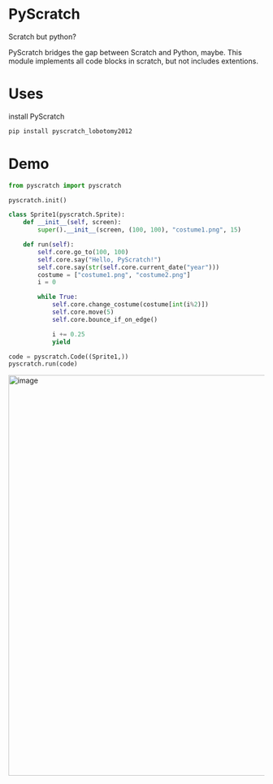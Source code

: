 # PyScratch
Scratch but python?

PyScratch bridges the gap between Scratch and Python, maybe. This module implements all code blocks in scratch, but not includes extentions.

# Uses
install PyScratch
```cmd
pip install pyscratch_lobotomy2012
```

# Demo
```python
from pyscratch import pyscratch

pyscratch.init()

class Sprite1(pyscratch.Sprite):
    def __init__(self, screen):
        super().__init__(screen, (100, 100), "costume1.png", 15)

    def run(self):
        self.core.go_to(100, 100)
        self.core.say("Hello, PyScratch!")
        self.core.say(str(self.core.current_date("year")))
        costume = ["costume1.png", "costume2.png"]
        i = 0

        while True:
            self.core.change_costume(costume[int(i%2)])
            self.core.move(5)
            self.core.bounce_if_on_edge()

            i += 0.25
            yield

code = pyscratch.Code((Sprite1,))
pyscratch.run(code)
```
<img width="1003" height="789" alt="image" src="https://github.com/user-attachments/assets/2500bd2a-c988-4d12-8848-5919438c4e81" />
